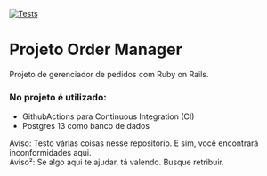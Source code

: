 [![Tests](https://github.com/pauloalchemist/order_manager/actions/workflows/ruby.yml/badge.svg)](https://github.com/pauloalchemist/order_manager/actions/workflows/ruby.yml)


# Projeto Order Manager

Projeto de gerenciador de pedidos com Ruby on Rails.

### No projeto é utilizado:

- GithubActions para Continuous Integration (CI)
- Postgres 13 como banco de dados 

Aviso: Testo várias coisas nesse repositório. E sim, você encontrará inconformidades aqui.  
Aviso²: Se algo aqui te ajudar, tá valendo. Busque retribuir.   
